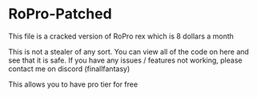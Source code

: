 # RoPro-Patched
This file is a cracked version of RoPro rex which is 8 dollars a month

This is not a stealer of any sort. You can view all of the code on here and see that it is safe. If you have any issues / features not working, please contact me on discord (finallfantasy)

This allows you to have pro tier for free

